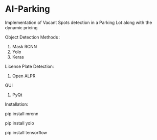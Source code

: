 # AI-Parking
Implementation of Vacant Spots detection in a Parking Lot along with the dynamic pricing

Object Detection Methods :
1. Mask RCNN
2. Yolo
3. Keras

License Plate Detection: 
1. Open ALPR


GUI
1. PyQt

Installation:

 pip install mrcnn
 
 pip install yolo
 
 pip install tensorflow
 


